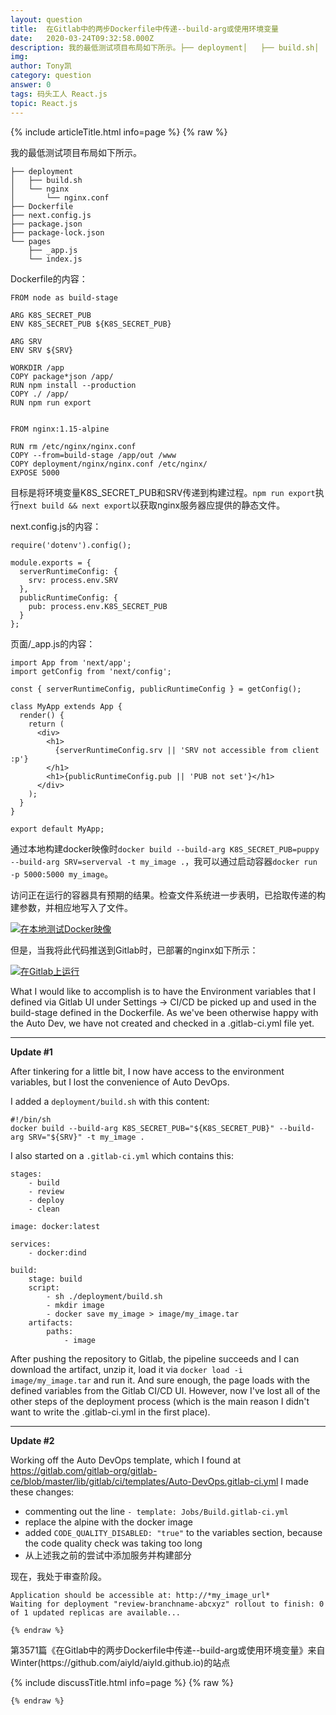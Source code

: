 ```yaml
---
layout: question
title:  在Gitlab中的两步Dockerfile中传递--build-arg或使用环境变量
date:   2020-03-24T09:32:58.000Z
description: 我的最低测试项目布局如下所示。├── deployment│   ├── build.sh│   └── nginx│       └── ng...
img: 
author: Tony凯
category: question
answer: 0
tags: 码头工人 React.js
topic: React.js
---
```

<div class="article-root">
  <div class="article">
    {% include articleTitle.html info=page %}
    {% raw %}
    <div class="article-content"><p><font style="vertical-align: inherit;"><font style="vertical-align: inherit;">我的最低测试项目布局如下所示。</font></font></p>

<pre><code>├── deployment<font></font>
│&nbsp;&nbsp; ├── build.sh<font></font>
│&nbsp;&nbsp; └── nginx<font></font>
│&nbsp;&nbsp;     └── nginx.conf<font></font>
├── Dockerfile<font></font>
├── next.config.js<font></font>
├── package.json<font></font>
├── package-lock.json<font></font>
└── pages<font></font>
    ├── _app.js<font></font>
    └── index.js<font></font>
</code></pre>

<p><font style="vertical-align: inherit;"><font style="vertical-align: inherit;">Dockerfile的内容：</font></font></p>

<pre><code>FROM node as build-stage<font></font>
<font></font>
ARG K8S_SECRET_PUB<font></font>
ENV K8S_SECRET_PUB ${K8S_SECRET_PUB}<font></font>
<font></font>
ARG SRV<font></font>
ENV SRV ${SRV}<font></font>
<font></font>
WORKDIR /app<font></font>
COPY package*json /app/<font></font>
RUN npm install --production<font></font>
COPY ./ /app/<font></font>
RUN npm run export<font></font>
<font></font>
<font></font>
FROM nginx:1.15-alpine<font></font>
<font></font>
RUN rm /etc/nginx/nginx.conf<font></font>
COPY --from=build-stage /app/out /www<font></font>
COPY deployment/nginx/nginx.conf /etc/nginx/<font></font>
EXPOSE 5000<font></font>
</code></pre>

<p><font style="vertical-align: inherit;"><font style="vertical-align: inherit;">目标是将环境变量K8S_SECRET_PUB和SRV传递到构建过程。</font></font><code>npm run export</code><font style="vertical-align: inherit;"><font style="vertical-align: inherit;">执行</font></font><code>next build &amp;&amp; next export</code><font style="vertical-align: inherit;"><font style="vertical-align: inherit;">以获取nginx服务器应提供的静态文件。</font></font></p>

<p><font style="vertical-align: inherit;"><font style="vertical-align: inherit;">next.config.js的内容：</font></font></p>

<pre><code>require('dotenv').config();<font></font>
<font></font>
module.exports = {<font></font>
  serverRuntimeConfig: {<font></font>
    srv: process.env.SRV<font></font>
  },<font></font>
  publicRuntimeConfig: {<font></font>
    pub: process.env.K8S_SECRET_PUB<font></font>
  }<font></font>
};<font></font>
</code></pre>

<p><font style="vertical-align: inherit;"><font style="vertical-align: inherit;">页面/_app.js的内容：</font></font></p>

<pre><code>import App from 'next/app';<font></font>
import getConfig from 'next/config';<font></font>
<font></font>
const { serverRuntimeConfig, publicRuntimeConfig } = getConfig();<font></font>
<font></font>
class MyApp extends App {<font></font>
  render() {<font></font>
    return (<font></font>
      &lt;div&gt;<font></font>
        &lt;h1&gt;<font></font>
          {serverRuntimeConfig.srv || 'SRV not accessible from client :p'}<font></font>
        &lt;/h1&gt;<font></font>
        &lt;h1&gt;{publicRuntimeConfig.pub || 'PUB not set'}&lt;/h1&gt;<font></font>
      &lt;/div&gt;<font></font>
    );<font></font>
  }<font></font>
}<font></font>
<font></font>
export default MyApp;<font></font>
</code></pre>

<p><font style="vertical-align: inherit;"><font style="vertical-align: inherit;">通过本地构建docker映像时</font></font><code>docker build --build-arg K8S_SECRET_PUB=puppy --build-arg SRV=serverval -t my_image .</code><font style="vertical-align: inherit;"><font style="vertical-align: inherit;">，我可以通过启动容器</font></font><code>docker run -p 5000:5000 my_image</code><font style="vertical-align: inherit;"><font style="vertical-align: inherit;">。</font></font></p>

<p><font style="vertical-align: inherit;"><font style="vertical-align: inherit;">访问正在运行的容器具有预期的结果。</font><font style="vertical-align: inherit;">检查文件系统进一步表明，已拾取传递的构建参数，并相应地写入了文件。</font></font></p>

<p><a href="https://www.samyoc.com//uploads/users/24742/images/thumbnails/1585042251332.png" data-src="https://www.samyoc.com//uploads/users/24742/images/1585042251332.png" rel="nofollow noreferrer"><img src="https://i.stack.imgur.com/uqwCu.png" alt="在本地测试Docker映像"></a></p>

<p><font style="vertical-align: inherit;"><font style="vertical-align: inherit;">但是，当我将此代码推送到Gitlab时，已部署的nginx如下所示：</font></font></p>

<p><a href="https://www.samyoc.com//uploads/users/24742/images/thumbnails/1585042251334.png" data-src="https://www.samyoc.com//uploads/users/24742/images/1585042251334.png" rel="nofollow noreferrer"><img src="https://i.stack.imgur.com/Ig3Pa.png" alt="在Gitlab上运行"></a></p>

<p>What I would like to accomplish is to have the Environment variables that I defined via Gitlab UI under Settings -&gt; CI/CD be picked up and used in the build-stage defined in the Dockerfile. As we've been otherwise happy with the Auto Dev, we have not created and checked in a .gitlab-ci.yml file yet.</p>

<hr>

<p><strong>Update #1</strong></p>

<p>After tinkering for a little bit, I now have access to the environment variables, but I lost the convenience of Auto DevOps.</p>

<p>I added a <code>deployment/build.sh</code> with this content:</p>

<pre><code>#!/bin/sh<font></font>
docker build --build-arg K8S_SECRET_PUB="${K8S_SECRET_PUB}" --build-arg SRV="${SRV}" -t my_image .<font></font>
</code></pre>

<p>I also started on a <code>.gitlab-ci.yml</code> which contains this:</p>

<pre><code>stages:<font></font>
    - build<font></font>
    - review<font></font>
    - deploy<font></font>
    - clean<font></font>
<font></font>
image: docker:latest<font></font>
<font></font>
services:<font></font>
    - docker:dind<font></font>
<font></font>
build:<font></font>
    stage: build<font></font>
    script:<font></font>
        - sh ./deployment/build.sh<font></font>
        - mkdir image<font></font>
        - docker save my_image &gt; image/my_image.tar<font></font>
    artifacts:<font></font>
        paths:<font></font>
            - image<font></font>
</code></pre>

<p>After pushing the repository to Gitlab, the pipeline succeeds and I can download the artifact, unzip it, load it via <code>docker load -i image/my_image.tar</code> and run it. And sure enough, the page loads with the defined variables from the Gitlab CI/CD UI.
However, now I've lost all of the other steps of the deployment process (which is the main reason I didn't want to write the .gitlab-ci.yml in the first place).</p>

<hr>

<p><strong>Update #2</strong></p>

<p>Working off the Auto DevOps template, which I found at <a href="https://gitlab.com/gitlab-org/gitlab-ce/blob/master/lib/gitlab/ci/templates/Auto-DevOps.gitlab-ci.yml" rel="nofollow noreferrer">https://gitlab.com/gitlab-org/gitlab-ce/blob/master/lib/gitlab/ci/templates/Auto-DevOps.gitlab-ci.yml</a> I made these changes:</p>

<ul>
<li>commenting out the line <code>- template: Jobs/Build.gitlab-ci.yml</code></li>
<li>replace the alpine with the docker image</li>
<li>added <code>CODE_QUALITY_DISABLED: "true"</code> to the variables section, because the code quality check was taking too long</li>
<li><font style="vertical-align: inherit;"><font style="vertical-align: inherit;">从上述我之前的尝试中添加服务并构建部分</font></font></li>
</ul>

<p><font style="vertical-align: inherit;"><font style="vertical-align: inherit;">现在，我处于审查阶段。</font></font></p>

<pre><code>Application should be accessible at: http://*my_image_url*<font></font>
Waiting for deployment "review-branchname-abcxyz" rollout to finish: 0 of 1 updated replicas are available...<font></font>
</code></pre></div>
    {% endraw %}
  </div>
  <p class="winter_mark">第3571篇《在Gitlab中的两步Dockerfile中传递--build-arg或使用环境变量》来自Winter(https://github.com/aiyld/aiyld.github.io)的站点</p>
  <div class="discuss-wrapper">
    {% include discussTitle.html info=page %}
    {% raw %}
    
    {% endraw %}
  </div>
<div>
